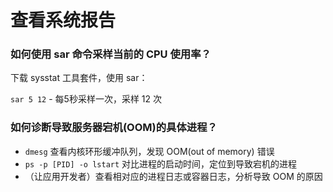 # 查看系统报告

### 如何使用 sar 命令采样当前的 CPU 使用率？
下载 sysstat 工具套件，使用 sar：

`sar 5 12` - 每5秒采样一次，采样 12 次

### 如何诊断导致服务器宕机(OOM)的具体进程？
- `dmesg` 查看内核环形缓冲队列，发现 OOM(out of memory) 错误
- `ps -p [PID] -o lstart` 对比进程的启动时间，定位到导致宕机的进程
- （让应用开发者）查看相对应的进程日志或容器日志，分析导致 OOM 的原因